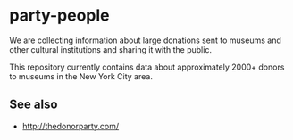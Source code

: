 party-people
============

We are collecting information about large donations sent to museums and other cultural institutions and sharing it with the public.

This repository currently contains data about approximately 2000+ donors to museums in the New York City area.

See also
--

* http://thedonorparty.com/
